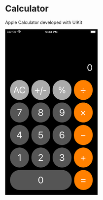# Calculator
Apple Calculator developed with UIKit

<img src="demo.png" alt="demo.png" width="300"/>

